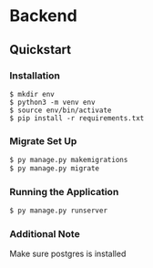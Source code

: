 # Backend 

## Quickstart
### Installation 
```
$ mkdir env 
$ python3 -m venv env 
$ source env/bin/activate 
$ pip install -r requirements.txt
```

### Migrate Set Up 
```sh
$ py manage.py makemigrations 
$ py manage.py migrate 
```

### Running the Application 
```sh 
$ py manage.py runserver 
```

### Additional Note 
Make sure postgres is installed 
